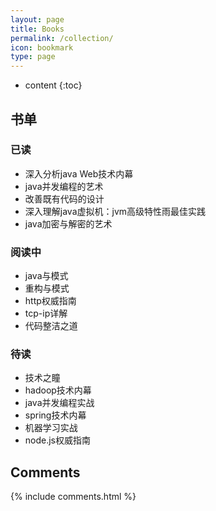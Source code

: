 ```yaml
---
layout: page
title: Books
permalink: /collection/
icon: bookmark
type: page
---
```


* content
{:toc}

## 书单

### 已读  

*  深入分析java Web技术内幕    
*  java并发编程的艺术  
*  改善既有代码的设计  
*  深入理解java虚拟机：jvm高级特性雨最佳实践  
*  java加密与解密的艺术   
   
   

### 阅读中  
*  java与模式
*  重构与模式  
*  http权威指南    
*  tcp-ip详解  
*  代码整洁之道
   
   
   
   
### 待读  
*  技术之瞳  
*  hadoop技术内幕  
*  java并发编程实战  
*  spring技术内幕
*  机器学习实战  
*  node.js权威指南

## Comments

{% include comments.html %}
